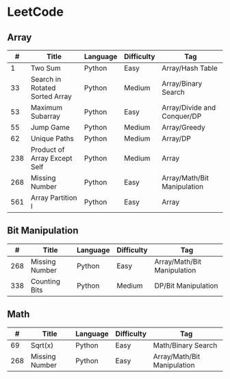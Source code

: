 

# LeetCode

## Array

| #    | Title        |Language       |Difficulty       |Tag                |
| ---- | ------------ | ------------- | --------------- | ----------------- |
| 1    | Two Sum      | Python        |Easy             |Array/Hash Table   |
| 33   | Search in Rotated Sorted Array    | Python        |Medium           |Array/Binary Search       |
| 53   | Maximum Subarray    | Python        |Easy           |Array/Divide and Conquer/DP       |
| 55   | Jump Game    | Python        |Medium           |Array/Greedy       |
| 62   | Unique Paths | Python        |Medium           |Array/DP       |
| 238  | Product of Array Except Self    | Python        |Medium           |Array       |
| 268  | Missing Number    | Python        |Easy           |Array/Math/Bit Manipulation       |
| 561  | Array Partition I    | Python        |Easy           |Array       |

## Bit Manipulation

| #    | Title        |Language       |Difficulty       |Tag                |
| ---- | ------------ | ------------- | --------------- | ----------------- |
| 268  | Missing Number  | Python     |Easy             |Array/Math/Bit Manipulation       |
| 338  | Counting Bits   | Python     |Medium           |DP/Bit Manipulation  |


## Math

| #    | Title        |Language       |Difficulty       |Tag                |
| ---- | ------------ | ------------- | --------------- | ----------------- |
| 69   | Sqrt(x)         | Python     |Easy             |Math/Binary Search  |
| 268  | Missing Number  | Python     |Easy             |Array/Math/Bit Manipulation       |

